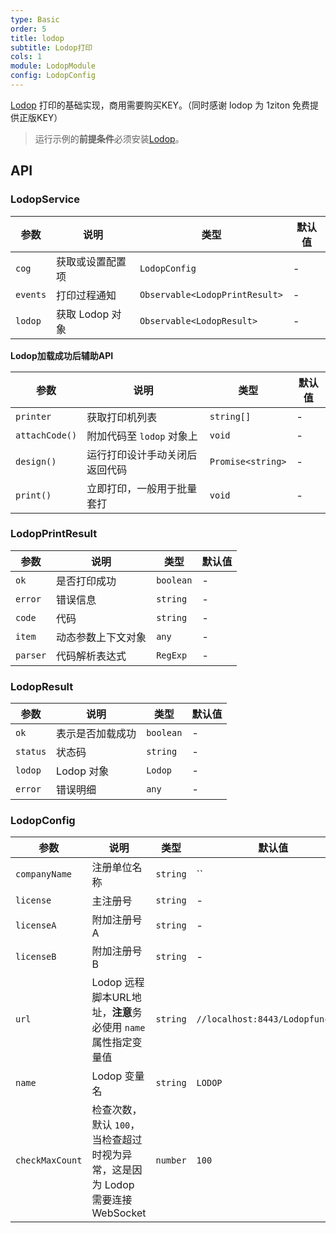 ```yaml
---
type: Basic
order: 5
title: lodop
subtitle: Lodop打印
cols: 1
module: LodopModule
config: LodopConfig
---
```


[Lodop](http://c-lodop.com/) 打印的基础实现，商用需要购买KEY。（同时感谢 lodop 为 1ziton 免费提供正版KEY）

> 运行示例的**前提条件**必须安装[Lodop](http://c-lodop.com/download.html)。

## API

### LodopService

参数 | 说明 | 类型 | 默认值
----|------|-----|------
`cog` | 获取或设置配置项 | `LodopConfig` | -
`events` | 打印过程通知 | `Observable<LodopPrintResult>` | -
`lodop` | 获取 Lodop 对象 | `Observable<LodopResult>` | -

**Lodop加载成功后辅助API**

参数 | 说明 | 类型 | 默认值
----|------|-----|------
`printer` | 获取打印机列表  | `string[]` | -
`attachCode()` | 附加代码至 `lodop` 对象上  | `void` | -
`design()` | 运行打印设计手动关闭后返回代码 | `Promise<string>` | -
`print()` | 立即打印，一般用于批量套打 | `void` | -

### LodopPrintResult

参数 | 说明 | 类型 | 默认值
----|------|-----|------
`ok` | 是否打印成功 | `boolean` | -
`error` | 错误信息 | `string` | -
`code` | 代码 | `string` | -
`item` | 动态参数上下文对象 | `any` | -
`parser` | 代码解析表达式 | `RegExp` | -

### LodopResult

参数 | 说明 | 类型 | 默认值
----|------|-----|------
`ok` | 表示是否加载成功 | `boolean` | -
`status` | 状态码 | `string` | -
`lodop` | Lodop 对象 | `Lodop` | -
`error` | 错误明细 | `any` | -

### LodopConfig

参数 | 说明 | 类型 | 默认值
----|------|-----|------
`companyName` | 注册单位名称 | `string` | ``
`license` | 主注册号 | `string` | -
`licenseA` | 附加注册号A | `string` | -
`licenseB` | 附加注册号B | `string` | -
`url` | Lodop 远程脚本URL地址，**注意**务必使用 `name` 属性指定变量值 | `string` | `//localhost:8443/Lodopfuncs.js`
`name` | Lodop 变量名 | `string` | `LODOP`
`checkMaxCount` | 检查次数，默认 `100`，当检查超过时视为异常，这是因为 Lodop 需要连接 WebSocket | `number` | `100`
